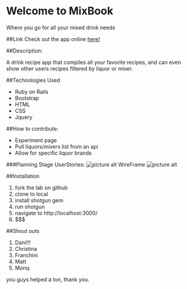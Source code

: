# Welcome to MixBook
Where you go for all your mixed drink needs

##Link
Check out the app online [here!](https://pacific-chamber-89211.herokuapp.com/recipes)

##Description:

A drink recipe app that compiles all your favorite recipes, and can even show other users recipes filtered by liquor or mixer.

##Technologies Used

 - Ruby on Rails
 - Bootstrap
 - HTML
 - CSS
 - Jquery

##How to contribute:
 - Experiment page
 - Pull liquors/mixers list from an api
 - Allow for specific liquor brands

###Planning Stage
UserStories:
![picture alt](UserStories.png)
WireFrame
![picture alt](WireFrame.png)

##Installation

1. fork the lab on github
2. clone to local
3. install shotgun gem
4. run shotgun
5. navigate to http://localhost:3000/
6. $$$

##Shout outs
 1. Dani!!!
 2. Christina
 3. Franchini
 4. Matt
 5. Monq

 you guys helped a ton, thank you.

